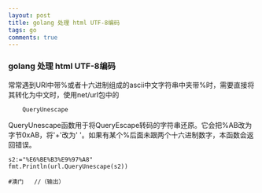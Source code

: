 ```yaml
---
layout: post
title: golang 处理 html UTF-8编码
tags: go
comments: true
---
```


### golang 处理 html UTF-8编码

常常遇到URl中带%或者十六进制组成的ascii中文字符串中夹带%时，需要直接将其转化为中文时，使用net/url包中的

```
    QueryUnescape 
```

QueryUnescape函数用于将QueryEscape转码的字符串还原。它会把%AB改为字节0xAB，将'+'改为' '。如果有某个%后面未跟两个十六进制数字，本函数会返回错误。

```golang
s2:="%E6%BE%B3%E9%97%A8"
fmt.Println(url.QueryUnescape(s2))

#澳门   //（输出）
```

